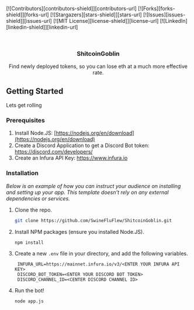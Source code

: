 <!-- Improved compatibility of back to top link: See: https://github.com/othneildrew/Best-README-Template/pull/73 -->
<a name="readme-top"></a>
<!--
*** Thanks for checking out the Best-README-Template. If you have a suggestion
*** that would make this better, please fork the repo and create a pull request
*** or simply open an issue with the tag "enhancement".
*** Don't forget to give the project a star!
*** Thanks again! Now go create something AMAZING! :D
-->



<!-- PROJECT SHIELDS -->
<!--
*** I'm using markdown "reference style" links for readability.
*** Reference links are enclosed in brackets [ ] instead of parentheses ( ).
*** See the bottom of this document for the declaration of the reference variables
*** for contributors-url, forks-url, etc. This is an optional, concise syntax you may use.
*** https://www.markdownguide.org/basic-syntax/#reference-style-links
-->
[![Contributors][contributors-shield]][contributors-url]
[![Forks][forks-shield]][forks-url]
[![Stargazers][stars-shield]][stars-url]
[![Issues][issues-shield]][issues-url]
[![MIT License][license-shield]][license-url]
[![LinkedIn][linkedin-shield]][linkedin-url]

<!-- PROJECT LOGO -->
<br />
<div align="center">
  <h3 align="center">ShitcoinGoblin</h3>

  <p align="center">
    Find newly deployed tokens, so you can lose eth at a much more effective rate.    <br />
  </p>
</div>

  <!-- GETTING STARTED -->
## Getting Started

Lets get rolling

### Prerequisites

1. Install Node.JS: [https://nodejs.org/en/download](https://nodejs.org/en/download)
2. Create a Discord Application to get a Discord Bot token: https://discord.com/developers/
3. Create an Infura API Key: https://www.infura.io


### Installation

_Below is an example of how you can instruct your audience on installing and setting up your app. This template doesn't rely on any external dependencies or services._


1. Clone the repo.
   ```sh
   git clone https://github.com/SwineFluFlew/ShitcoinGoblin.git
   ```
3. Install NPM packages (ensure you installed Node.JS).
   ```sh
   npm install
   ```
4. Create a new `.env` file in your directory, and add the following variables.
   ```text
    INFURA_URL=https://mainnet.infura.io/v3/<ENTER YOUR INFURA API KEY>
    DISCORD_BOT_TOKEN=<ENTER YOUR DISCORD BOT TOKEN>
    DISCORD_CHANNEL_ID=<CENTER DISCORD CHANNEL ID>
   ```
5. Run the bot!
   ```sh
   node app.js
   ```
